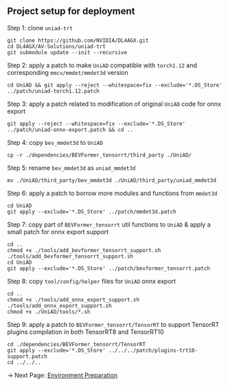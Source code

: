 ## Project setup for deployment
Step 1: clone `uniad-trt`
```
git clone https://github.com/NVIDIA/DL4AGX.git
cd DL4AGX/AV-Solutions/uniad-trt
git submodule update --init --recursive
```

Step 2: apply a patch to make `UniAD` compatible with `torch1.12` and corresponding `mmcv/mmdet/mmdet3d` version
```
cd UniAD && git apply --reject --whitespace=fix --exclude='*.DS_Store' ../patch/uniad-torch1.12.patch
```

Step 3: apply a patch related to modification of original `UniAD` code for onnx export
```
git apply --reject --whitespace=fix --exclude='*.DS_Store' ../patch/uniad-onnx-export.patch && cd ..
```

Step 4: copy `bev_mmdet3d` to `UniAD`
```
cp -r ./dependencies/BEVFormer_tensorrt/third_party ./UniAD/
```

Step 5: rename `bev_mmdet3d` as `uniad_mmdet3d`
```
mv ./UniAD/third_party/bev_mmdet3d ./UniAD/third_party/uniad_mmdet3d
```

Step 6: apply a patch to borrow more modules and functions from `mmdet3d`
```
cd UniAD
git apply --exclude='*.DS_Store' ../patch/mmdet3d.patch
```

Step 7: copy part of `BEVFormer_tensorrt` util functions to `UniAD` & apply a small patch for onnx export support
```
cd ..
chmod +x ./tools/add_bevformer_tensorrt_support.sh
./tools/add_bevformer_tensorrt_support.sh
cd UniAD
git apply --exclude='*.DS_Store' ../patch/bevformer_tensorrt.patch
```

Step 8: copy `tool/config/helper` files for `UniAD` onnx export
```
cd ..
chmod +x ./tools/add_onnx_export_support.sh
./tools/add_onnx_export_support.sh
chmod +x ./UniAD/tools/*.sh
```

Step 9: apply a patch to `BEVFormer_tensorrt/TensorRT` to support TensorRT plugins compilation in both TensorRT8 and TensorRT10
```
cd ./dependencies/BEVFormer_tensorrt/TensorRT
git apply --exclude='*.DS_Store' ../../../patch/plugins-trt10-support.patch
cd ../../..
```

-> Next Page: [Environment Preparation](env_prep.md)
